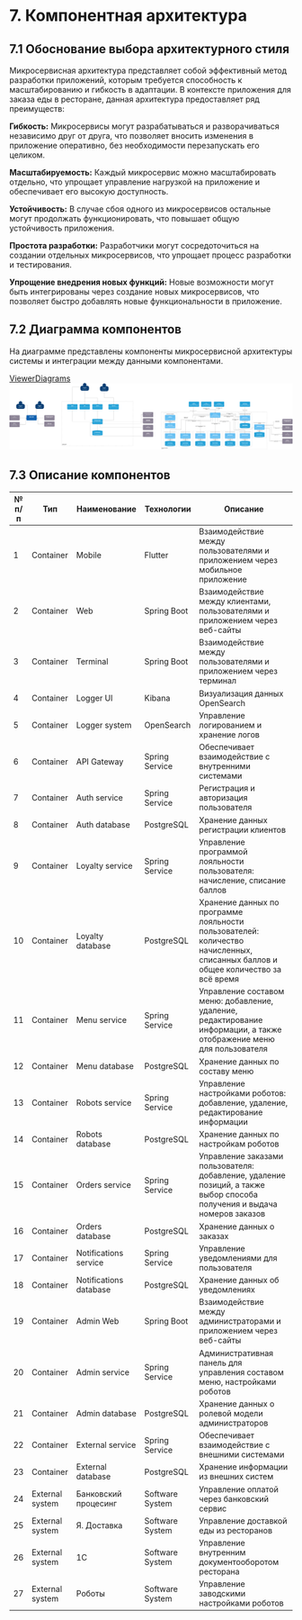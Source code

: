 ﻿# 7. Компонентная архитектура

## 7.1 Обоснование выбора архитектурного стиля

Микросервисная архитектура представляет собой эффективный метод разработки приложений, которым требуется способность к масштабированию и гибкость в адаптации. В контексте приложения для заказа еды в ресторане, данная архитектура предоставляет ряд преимуществ:

**Гибкость:** Микросервисы могут разрабатываться и разворачиваться независимо друг от друга, что позволяет вносить изменения в приложение оперативно, без необходимости перезапускать его целиком.

**Масштабируемость:** Каждый микросервис можно масштабировать отдельно, что упрощает управление нагрузкой на приложение и обеспечивает его высокую доступность.

**Устойчивость:** В случае сбоя одного из микросервисов остальные могут продолжать функционировать, что повышает общую устойчивость приложения.

**Простота разработки:** Разработчики могут сосредоточиться на создании отдельных микросервисов, что упрощает процесс разработки и тестирования.

**Упрощение внедрения новых функций:** Новые возможности могут быть интегрированы через создание новых микросервисов, что позволяет быстро добавлять новые функциональности в приложение.

## 7.2 Диаграмма компонентов

На диаграмме представлены компоненты микросервисной архитектуры системы и интеграции между данными компонентами.

[ViewerDiagrams](Диаграмма_компонентов/Диаграмма_компонентов.drawio)<br>
![C4](PNG/Диаграмма_компонентов/Диаграмма_компонентов.png)<br>

## 7.3 Описание компонентов

|**№ п/п**|**Тип**|**Наименование**|**Технологии**|**Описание**|
|----|------------------------------------|--------------------------------------|------------------------------------------------------|----------------|
|1|Container|Mobile|Flutter|Взаимодействие между пользователями и приложением через мобильное приложение|
|2|Container|Web|Spring Boot|Взаимодействие между клиентами, пользователями и приложением через веб-сайты|
|3|Container|Terminal|Spring Boot|Взаимодействие между пользователями и приложением через терминал|
|4|Container|Logger UI|Kibana|Визуализация данных OpenSearch|
|5|Container|Logger system|OpenSearch|Управление логированием и хранение логов|
|6|Container|API Gateway|Spring Service|Обеспечивает взаимодействие с внутренними системами|
|7|Container|Auth service|Spring Service|Регистрация и авторизация пользователя|
|8|Container|Auth database|PostgreSQL|Хранение данных регистрации клиентов|
|9|Container|Loyalty service|Spring Service|Управление программой лояльности пользователя: начисление, списание баллов|
|10|Container|Loyalty database|PostgreSQL|Хранение данных по программе лояльности пользователей: количество начисленных, списанных баллов и общее количество за всё время|
|11|Container|Menu service|Spring Service|Управление составом меню: добавление, удаление, редактирование информации, а также отображение меню для пользователя|
|12|Container|Menu database|PostgreSQL|Хранение данных по составу меню|
|13|Container|Robots service|Spring Service|Управление настройками роботов: добавление, удаление, редактирование информации|
|14|Container|Robots database|PostgreSQL|Хранение данных по настройкам роботов|
|15|Container|Orders service|Spring Service|Управление заказами пользователя: добавление, удаление позиций, а также выбор способа получения и выдача номеров заказов|
|16|Container|Orders database|PostgreSQL|Хранение данных о заказах|
|17|Container|Notifications service|Spring Service|Управление уведомлениями для пользователя|
|18|Container|Notifications database|PostgreSQL|Хранение данных об уведомлениях|
|19|Container|Admin Web|Spring Boot|Взаимодействие между администраторами и приложением через веб-сайты|
|20|Container|Admin service|Spring Service|Административная панель для управления составом меню, настройками роботов|
|21|Container|Admin database|PostgreSQL|Хранение данных о ролевой модели администраторов|
|22|Container|External service|Spring Service|Обеспечивает взаимодействие с внешними системами|
|23|Container|External database|PostgreSQL|Хранение информации из внешних систем|
|24|External system|Банковский процесинг|Software System|Управление оплатой через банковский сервис|
|25|External system|Я. Доставка|Software System|Управление доставкой еды из ресторанов|
|26|External system|1С|Software System|Управление внутренним документооборотом ресторана|
|27|External system|Роботы|Software System|Управление заводскими настройками роботов|

